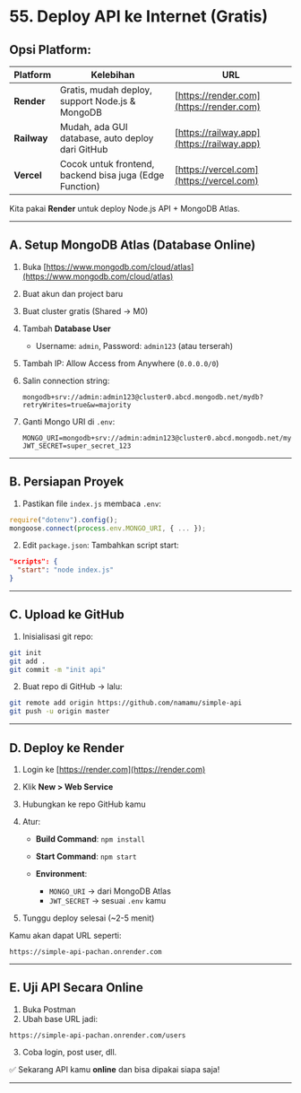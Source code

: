 # 55. Deploy API ke Internet (Gratis)

## Opsi Platform:

| Platform    | Kelebihan                                               | URL                                        |
| ----------- | ------------------------------------------------------- | ------------------------------------------ |
| **Render**  | Gratis, mudah deploy, support Node.js & MongoDB         | [https://render.com](https://render.com)   |
| **Railway** | Mudah, ada GUI database, auto deploy dari GitHub        | [https://railway.app](https://railway.app) |
| **Vercel**  | Cocok untuk frontend, backend bisa juga (Edge Function) | [https://vercel.com](https://vercel.com)   |

Kita pakai **Render** untuk deploy Node.js API + MongoDB Atlas.

---

## A. Setup MongoDB Atlas (Database Online)

1. Buka [https://www.mongodb.com/cloud/atlas](https://www.mongodb.com/cloud/atlas)
2. Buat akun dan project baru
3. Buat cluster gratis (Shared → M0)
4. Tambah **Database User**

   * Username: `admin`, Password: `admin123` (atau terserah)
5. Tambah IP: Allow Access from Anywhere (`0.0.0.0/0`)
6. Salin connection string:

   ```
   mongodb+srv://admin:admin123@cluster0.abcd.mongodb.net/mydb?retryWrites=true&w=majority
   ```
7. Ganti Mongo URI di `.env`:

   ```env
   MONGO_URI=mongodb+srv://admin:admin123@cluster0.abcd.mongodb.net/mydb
   JWT_SECRET=super_secret_123
   ```

---

## B. Persiapan Proyek

1. Pastikan file `index.js` membaca `.env`:

```javascript
require("dotenv").config();
mongoose.connect(process.env.MONGO_URI, { ... });
```

2. Edit `package.json`:
   Tambahkan script start:

```json
"scripts": {
  "start": "node index.js"
}
```

---

## C. Upload ke GitHub

1. Inisialisasi git repo:

```bash
git init
git add .
git commit -m "init api"
```

2. Buat repo di GitHub → lalu:

```bash
git remote add origin https://github.com/namamu/simple-api
git push -u origin master
```

---

## D. Deploy ke Render

1. Login ke [https://render.com](https://render.com)
2. Klik **New > Web Service**
3. Hubungkan ke repo GitHub kamu
4. Atur:

   * **Build Command**: `npm install`
   * **Start Command**: `npm start`
   * **Environment**:

     * `MONGO_URI` → dari MongoDB Atlas
     * `JWT_SECRET` → sesuai `.env` kamu
5. Tunggu deploy selesai (\~2-5 menit)

Kamu akan dapat URL seperti:

```
https://simple-api-pachan.onrender.com
```

---

## E. Uji API Secara Online

1. Buka Postman
2. Ubah base URL jadi:

```
https://simple-api-pachan.onrender.com/users
```

3. Coba login, post user, dll.

✅ Sekarang API kamu **online** dan bisa dipakai siapa saja!

---
